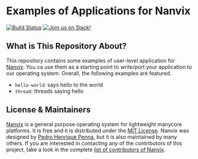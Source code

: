 Examples of Applications for Nanvix
================================
[![Build
Status](https://travis-ci.com/nanvix/examples.svg?branch=unstable)](https://travis-ci.com/nanvix/examples)
[![Join us on
Slack!](https://img.shields.io/badge/chat-on%20Slack-e01563.svg)](https://join.slack.com/t/nanvix/shared_invite/zt-4oi19jkm-9VzWnwVWgP5mmYQZHw9LPg)

What is This Repository About?
------------------------------

This repository contains some examples of user-level application for
[Nanvix](https://github.com/nanvix). You ca use them as a starting point
to write/port your application to our operating system.  Overall, the
following examples are featured.

- `hello-world`: says hello to the world
- `thread`: threads saying hello

License & Maintainers
---------------------

[Nanvix](https://github.com/nanvix) is a general purpose operating
system for lightweight manycore platforms. It is free and it is
distributed under the [MIT
License](https://raw.githubusercontent.com/nanvix/examples/master/LICENSE).
Nanvix was designed by [Pedro Henrique
Penna](mailto:pedrohenriquepenna@gmail.com), but it is also maintained
by many others. If you are interested in contacting any of the
contributors of this project, take a look in the complete [list of
contributors of
Nanvix](https://raw.githubusercontent.com/nanvix/people/master/CREDITS).
